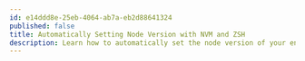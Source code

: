 ```yaml
---
id: e14ddd8e-25eb-4064-ab7a-eb2d88641324
published: false
title: Automatically Setting Node Version with NVM and ZSH
description: Learn how to automatically set the node version of your environment upon navigation or opening your project directory.
---
```

